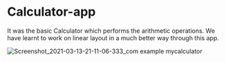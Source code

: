 # Calculator-app

It was the basic Calculator which performs the arithmetic operations.
We have learnt to work on linear layout in a much better way through this app.

![Screenshot_2021-03-13-21-11-06-333_com example mycalculator](https://user-images.githubusercontent.com/46311845/136231542-cfc3a39c-5f12-49d7-95b1-00e049af45c8.jpg)

